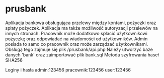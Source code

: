 # prusbank
Aplikacja bankowa obsługująca przelewy między kontami, pożyczki oraz spłaty pożyczek. Aplikacja ma także możliwość autoryzacji przelewów na innych stronach. Pracownik może dodatkowo spłacić użytkownikowi pożyczkę oraz odpowiadać na wiadomości od użytkowników. Admin posiada to samo co pracownik oraz może zarządzać użytkownikami. Obsługą tego zajmuje się plik /prusbank/api.php
Należy utworzyć baze danych 'bank' oraz zaimportować plik bank.sql
Metoda szyfrowania haseł SHA256

Loginy i hasła
admin:123456
pracownik:123456
user:123456
